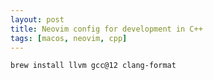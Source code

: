 ```yaml
---
layout: post
title: Neovim config for development in C++
tags: [macos, neovim, cpp]
---
```


```bash
brew install llvm gcc@12 clang-format
```

<div class="alert alert-info" role="alert">
   
</div>

[weblink-imagemagic]: https://imagemagick.org/
[weblink-libheif-macos]: https://www.libde265.org/
[weblink-libheif-alternative]: https://github.com/strukturag/libheif
